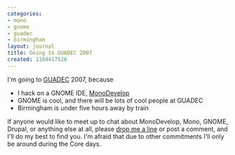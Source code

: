 ```yaml
---
categories:
- mono
- gnome
- guadec
- birmingham
layout: journal
title: Going to GUADEC 2007
created: 1184417526
---
```

I'm going to <a href="http://guadec.org/">GUADEC</a> 2007, because
<ul>
<li>I hack on a GNOME IDE, <a href="http://monodevelop.com">MonoDevelop</a></li>
<li>GNOME is cool, and there will be lots of cool people at GUADEC</li>
<li>Birmingham is under five hours away by train</li>
</ul>

If anyone would like to meet up to chat about MonoDevelop, Mono, GNOME, Drupal, or anything else at all, please <a href="http://mjhutchinson.com/contact">drop me a line</a> or post a comment, and I'll do my best to find you. I'm afraid that due to other commitments I'll only be around during the Core days.
<!--break-->
